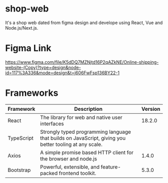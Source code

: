 # shop-web
It's a shop web dated from figma design and develope using React, Vue and Node.js/Next.js.
# Figma Link
https://www.figma.com/file/K5dDQ7MZNjtd16P2qAZkNE/Online-shipping-website-(Copy)?type=design&node-id=117%3A336&mode=design&t=j606FwFsp136BY22-1
# Frameworks
| Framework	| Description	| Version |
| ------------- | ------------- |------------- |
| React	| The library for web and native user interfaces	| 18.2.0 |
| TypeScript | Strongly typed programming language that builds on JavaScript, giving you better tooling at any scale.	|  |
|Axios | A simple promise based HTTP client for the browser and node.js	| 1.4.0 |
|Bootstrap | Powerful, extensible, and feature-packed frontend toolkit. | 5.3.0 |
